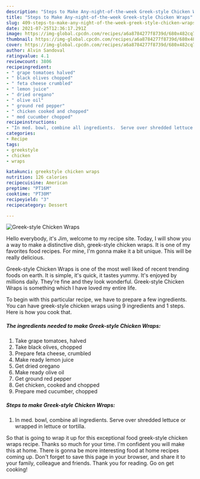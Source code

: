 ```yaml
---
description: "Steps to Make Any-night-of-the-week Greek-style Chicken Wraps"
title: "Steps to Make Any-night-of-the-week Greek-style Chicken Wraps"
slug: 409-steps-to-make-any-night-of-the-week-greek-style-chicken-wraps
date: 2021-07-25T12:36:17.291Z
image: https://img-global.cpcdn.com/recipes/a6a8784277f8739d/680x482cq70/greek-style-chicken-wraps-recipe-main-photo.jpg
thumbnail: https://img-global.cpcdn.com/recipes/a6a8784277f8739d/680x482cq70/greek-style-chicken-wraps-recipe-main-photo.jpg
cover: https://img-global.cpcdn.com/recipes/a6a8784277f8739d/680x482cq70/greek-style-chicken-wraps-recipe-main-photo.jpg
author: Alvin Sandoval
ratingvalue: 4.1
reviewcount: 3806
recipeingredient:
- " grape tomatoes halved"
- " black olives chopped"
- " feta cheese crumbled"
- " lemon juice"
- " dried oregano"
- " olive oil"
- " ground red pepper"
- " chicken cooked and chopped"
- " med cucumber chopped"
recipeinstructions:
- "In med. bowl, combine all ingredients.  Serve over shredded lettuce or wrapped in lettuce or tortilla."
categories:
- Recipe
tags:
- greekstyle
- chicken
- wraps

katakunci: greekstyle chicken wraps 
nutrition: 126 calories
recipecuisine: American
preptime: "PT16M"
cooktime: "PT30M"
recipeyield: "3"
recipecategory: Dessert

---
```



![Greek-style Chicken Wraps](https://img-global.cpcdn.com/recipes/a6a8784277f8739d/680x482cq70/greek-style-chicken-wraps-recipe-main-photo.jpg)

Hello everybody, it's Jim, welcome to my recipe site. Today, I will show you a way to make a distinctive dish, greek-style chicken wraps. It is one of my favorites food recipes. For mine, I'm gonna make it a bit unique. This will be really delicious.

Greek-style Chicken Wraps is one of the most well liked of recent trending foods on earth. It is simple, it's quick, it tastes yummy. It's enjoyed by millions daily. They're fine and they look wonderful. Greek-style Chicken Wraps is something which I have loved my entire life.




To begin with this particular recipe, we have to prepare a few ingredients. You can have greek-style chicken wraps using 9 ingredients and 1 steps. Here is how you cook that.

<!--inarticleads1-->

##### The ingredients needed to make Greek-style Chicken Wraps:

1. Take  grape tomatoes, halved
1. Take  black olives, chopped
1. Prepare  feta cheese, crumbled
1. Make ready  lemon juice
1. Get  dried oregano
1. Make ready  olive oil
1. Get  ground red pepper
1. Get  chicken, cooked and chopped
1. Prepare  med cucumber, chopped




<!--inarticleads2-->

##### Steps to make Greek-style Chicken Wraps:

1. In med. bowl, combine all ingredients.  Serve over shredded lettuce or wrapped in lettuce or tortilla.




So that is going to wrap it up for this exceptional food greek-style chicken wraps recipe. Thanks so much for your time. I'm confident you will make this at home. There is gonna be more interesting food at home recipes coming up. Don't forget to save this page in your browser, and share it to your family, colleague and friends. Thank you for reading. Go on get cooking!
